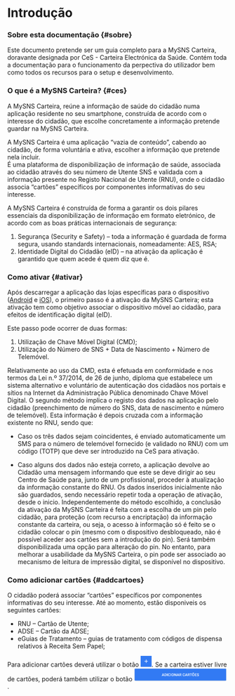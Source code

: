 # Introdução

### Sobre esta documentação {#sobre}
Este documento pretende ser um guia completo para a MySNS Carteira, doravante designada por CeS - Carteira Electrónica da Saúde. Contém toda a documentação para o funcionamento da perpectiva do utilizador bem como todos os recursos para o setup e desenvolvimento.

### O que é a MySNS Carteira? {#ces}

A MySNS Carteira, reúne a informação de saúde do cidadão numa aplicação residente no seu smartphone, construída de acordo com o interesse do cidadão, que escolhe concretamente a informação pretende guardar na MySNS Carteira. 

A MySNS Carteira é uma aplicação “vazia de conteúdo”, cabendo ao cidadão, de forma voluntária e ativa, escolher a informação que pretende nela incluir.  
É uma plataforma de disponibilização de informação de saúde, associada ao cidadão através do seu número de Utente SNS e validada com a informação presente no Registo Nacional de Utente (RNU), onde o cidadão associa “cartões” específicos por componentes informativas do seu interesse.

A MySNS Carteira é construída de forma a garantir os dois pilares essenciais da disponibilização de informação em formato eletrónico, de acordo com as boas práticas internacionais de segurança:
1.	Segurança (Security e Safety) – toda a informação é guardada de forma segura, usando standards internacionais, nomeadamente: AES, RSA;
2.	Identidade Digital do Cidadão (eID) – na ativação da aplicação é garantido que quem acede é quem diz que é.


### Como ativar {#ativar}

Após descarregar a aplicação das lojas específicas para o dispositivo ([Android](https://play.google.com/store/apps/details?id=pt.minsaude.spms.ces) e [iOS](https://itunes.apple.com/pt/app/mysns-carteira/id1192353854)), o primeiro passo é a ativação da MySNS Carteira; esta ativação tem como objetivo associar o dispositivo móvel ao cidadão, para efeitos de identificação digital (eID). 

Este passo pode ocorrer de duas formas:
1.	Utilização de Chave Móvel Digital (CMD);
2.	Utilização do Número de SNS + Data de Nascimento + Número de Telemóvel.

Relativamente ao uso da CMD, esta é efetuada em conformidade e nos termos da Lei n.º 37/2014, de 26 de junho, diploma que estabelece um sistema alternativo e voluntário de autenticação dos cidadãos nos portais e sítios na Internet da Administração Pública denominado Chave Móvel Digital.
O segundo método implica o registo dos dados na aplicação pelo cidadão (preenchimento de número do SNS, data de nascimento e número de telemóvel). Esta informação é depois cruzada com a informação existente no RNU, sendo que:

*	Caso os três dados sejam coincidentes, é enviado automaticamente um SMS para o número de telemóvel fornecido (e validado no RNU) com um código (TOTP) que deve ser introduzido na CeS para ativação. 

*	Caso alguns dos dados não esteja correto, a aplicação devolve ao Cidadão uma mensagem informando que este se deve dirigir ao seu Centro de Saúde para, junto de um profissional, proceder à atualização da informação constante do RNU. Os dados inseridos inicialmente não são guardados, sendo necessário repetir toda a operação de ativação, desde o inicio.
Independentemente do método escolhido, a conclusão da ativação da MySNS Carteira é feita com a escolha de um pin pelo cidadão, para proteção (com recurso a encriptação) da informação constante da carteira, ou seja, o acesso à informação só é feito se o cidadão colocar o pin (mesmo com o dispositivo desbloqueado, não é possível aceder aos cartões sem a introdução do pin). Será também disponibilizada uma opção para alteração do pin.
No entanto, para melhorar a usabilidade da MySNS Carteira, o pin pode ser associado ao mecanismo de leitura de impressão digital, se disponível no dispositivo.


### Como adicionar cartões {#addcartoes}

O cidadão poderá associar “cartões” específicos por componentes informativas do seu interesse. Até ao momento, estão disponiveis os seguintes cartões:
   * RNU – Cartão de Utente;
   * ADSE – Cartão da ADSE;
   * eGuias de Tratamento – guias de tratamento com códigos de dispensa relativos à Receita Sem Papel;

Para adicionar cartões deverá utilizar o botão ![mais](/images/mais.png).
Se a carteira estiver livre de cartões, poderá também utilizar o botão ![adicionar cartões](/images/addcartoes.png).



